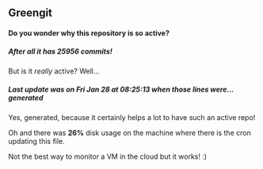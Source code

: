 ## Greengit

#### Do you wonder why this repository is so active?

##### After all it has 25956 commits!

But is it *really* active? Well...

##### Last update was on Fri Jan 28 at 08:25:13 when those lines were... generated

Yes, generated, because it certainly helps a lot to have such an active repo!

Oh and there was **26%** disk usage on the machine
where there is the cron updating this file.

Not the best way to monitor a VM in the cloud but it works! :)
